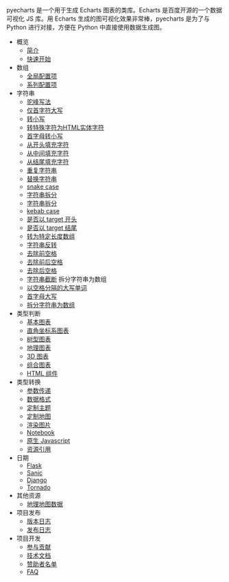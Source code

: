 pyecharts 是一个用于生成 Echarts 图表的类库。Echarts 是百度开源的一个数据可视化 JS 库。用 Echarts 生成的图可视化效果非常棒，pyecharts 是为了与 Python 进行对接，方便在 Python 中直接使用数据生成图。

- 概览
  - [简介](zh-cn/intro)
  - [快速开始](zh-cn/quickstart)
- 数组
  - [全局配置项](zh-cn/global_options)
  - [系列配置项](zh-cn/series_options)
- 字符串
  - [驼峰写法](zh-cn/camel_case)
  - [仅首字符大写](zh-cn/capitalize)
  - [转小写](zh-cn/lower_case)
  - [转特殊字符为HTML实体字符](zh-cn/escape)
  - [首字母转小写](zh-cn/lower_first)
  - [从开头填充字符](zh-cn/pad_start)
  - [从中间填充字符](zh-cn/pad)
  - [从结尾填充字符](zh-cn/pad_end)
  - [重复字符串](zh-cn/repeat)
  - [替换字符串](zh-cn/replace)
  - [snake case](zh-cn/snake_case)
  - [字符串拆分](zh-cn/split)
  - [字符串拆分](zh-cn/start_case)
  - [kebab case](zh-cn/kebab_case)
  - [是否以 target 开头](zh-cn/start_with)
  - [是否以 target 结尾](zh-cn/end_width)
  - [转为特定长度数组](zh-cn/string2_group)
  - [字符串反转](zh-cn/string_revert)
  - [去除前空格](zh-cn/trim_start)
  - [去除前后空格](zh-cn/trim)
  - [去除后空格](zh-cn/trim_end)
  - [字符串截断](zh-cn/truncate)  拆分字符串为数组
  - [以空格分隔的大写单词](zh-cn/upper_case)
  - [首字母大写](zh-cn/upper_first)
  - [拆分字符串为数组](zh-cn/words)
- 类型判断
  - [基本图表](zh-cn/basic_charts)
  - [直角坐标系图表](zh-cn/rectangular_charts)
  - [树型图表](zh-cn/tree_charts)
  - [地理图表](zh-cn/geography_charts)
  - [3D 图表](zh-cn/3d_charts)
  - [组合图表](zh-cn/composite_charts)
  - [HTML 组件](zh-cn/html_components)
- 类型转换
  - [参数传递](zh-cn/parameters)
  - [数据格式](zh-cn/data_format)
  - [定制主题](zh-cn/themes)
  - [定制地图](zh-cn/maps)
  - [渲染图片](zh-cn/render_images)
  - [Notebook](zh-cn/notebook)
  - [原生 Javascript](zh-cn/javascript)
  - [资源引用](zh-cn/assets_host)
- 日期
  - [Flask](zh-cn/web_flask)
  - [Sanic](zh-cn/web_sanic)
  - [Django](zh-cn/web_django)
  - [Tornado](zh-cn/web_tornado)
- 其他资源
  - [地理地图数据](zh-cn/datasets)
- 项目发布
  - [版本日志](zh-cn/changelog)
  - [发布日志](zh-cn/release-note/)
- 项目开发
  - [参与贡献](zh-cn/contribution)
  - [技术文档](zh-cn/technical)
  - [赞助者名单](zh-cn/donors)
  - [FAQ](zh-cn/faq)
